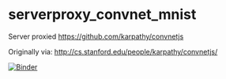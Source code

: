# serverproxy\_convnet\_mnist
Server proxied  https://github.com/karpathy/convnetjs

Originally via: http://cs.stanford.edu/people/karpathy/convnetjs/

[![Binder](https://mybinder.org/badge_logo.svg)](https://mybinder.org/v2/gh/innovationOUtside/serverproxy_convnet_mnist/master)